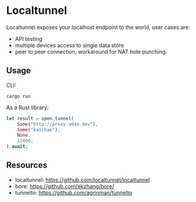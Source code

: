 # Localtunnel

Localtunnel exposes your localhost endpoint to the world, user cases are:
- API testing
- multiple devices access to single data store
- peer to peer connection, workaround for NAT hole punching.

## Usage

CLI:

```shell
cargo run
```

As a Rust library:

```Rust
let result = open_tunnel(
    Some("http://proxy.ad4m.dev"),
    Some("kaichao"), 
    None, 
    12000,
).await;
```

## Resources

- localtunnel: https://github.com/localtunnel/localtunnel
- bore: https://github.com/ekzhang/bore/
- tunnelto: https://github.com/agrinman/tunnelto